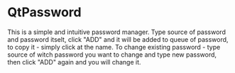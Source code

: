 # QtPassword
This is a simple and intuitive password manager. Type source of password and password itselt, click "ADD" and it will be added to queue of password, to copy it - simply click at the name. 
To change existing password - type source of witch password you want to change and type new password, then click "ADD" again and you will change it.
